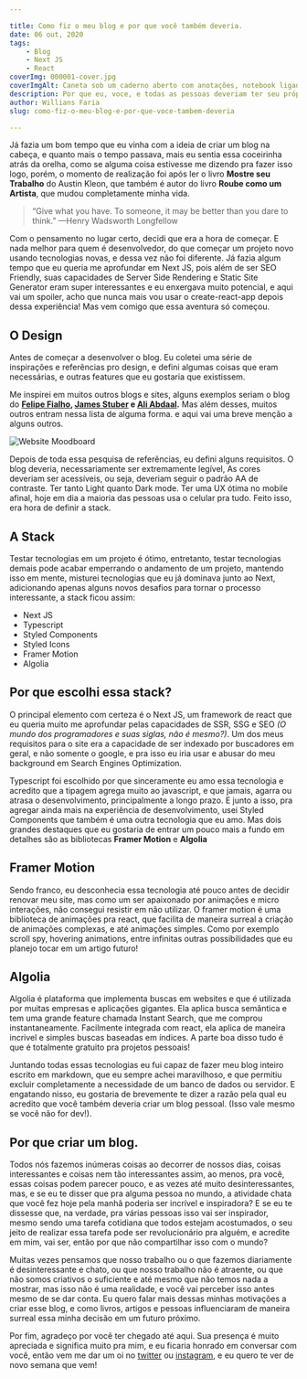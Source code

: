 ```yaml
---

title: Como fiz o meu blog e por que você também deveria.
date: 06 out, 2020
tags:
    - Blog
    - Next JS
    - React
coverImg: 000001-cover.jpg
coverImgAlt: Caneta sob um caderno aberto com anotações, notebook ligado e café em uma xícara em dia ensolarado.
description: Por que eu, voce, e todas as pessoas deveriam ter seu próprio blog.
author: Willians Faria
slug: como-fiz-o-meu-blog-e-por-que-voce-tambem-deveria

---
```


Já fazia um bom tempo que eu vinha com a ideia de criar um blog na cabeça, e quanto mais o tempo passava, mais eu sentia essa coceirinha atrás da orelha, como se alguma coisa estivesse me dizendo pra fazer isso logo, porém, o momento de realização foi após ler o livro **Mostre seu Trabalho** do Austin Kleon, que também é autor do livro **Roube como um Artista**, que mudou completamente minha vida.

> “Give what you have. To someone, it may be better than you dare to think.” —Henry Wadsworth Longfellow

Com o pensamento no lugar certo, decidi que era a hora de começar. E nada melhor para quem é desenvolvedor, do que começar um projeto novo usando tecnologias novas, e dessa vez não foi diferente. Já fazia algum tempo que eu queria me aprofundar em Next JS, pois além de ser SEO Friendly, suas capacidades de Server Side Rendering e Static Site Generator eram super interessantes e eu enxergava muito potencial, e aqui vai um spoiler, acho que nunca mais vou usar o create-react-app depois dessa experiência! Mas vem comigo que essa aventura só começou.

## O Design

Antes de começar a desenvolver o blog. Eu coletei uma série de inspirações e referências pro design, e defini algumas coisas que eram necessárias, e outras features que eu gostaria que existissem.

Me inspirei em muitos outros blogs e sites, alguns exemplos seriam o blog do **[Felipe Fialho](https://www.felipefialho.com), [James Stuber](https://jamesstuber.com) e [Ali Abdaal](https://aliabdaal.com).** Mas além desses, muitos outros entram nessa lista de alguma forma. e aqui vai uma breve menção a alguns outros.

![Website Moodboard](/static/assets/images/content/000001-website-moodboard.png)

Depois de toda essa pesquisa de referências, eu defini alguns requisitos. O blog deveria, necessariamente ser extremamente legível, As cores deveriam ser acessíveis, ou seja, deveriam seguir o padrão AA de contraste. Ter tanto Light quanto Dark mode. Ter uma UX ótima no mobile afinal, hoje em dia a maioria das pessoas usa o celular pra tudo. Feito isso, era hora de definir a stack.

## A Stack

Testar tecnologias em um projeto é ótimo, entretanto, testar tecnologias demais pode acabar emperrando o andamento de um projeto, mantendo isso em mente, misturei tecnologias que eu já dominava junto ao Next, adicionando apenas alguns novos desafios para tornar o processo interessante, a stack ficou assim:

- Next JS
- Typescript
- Styled Components
- Styled Icons
- Framer Motion
- Algolia

## Por que escolhi essa stack?

O principal elemento com certeza é o Next JS, um framework de react que eu queria muito me aprofundar pelas capacidades de SSR, SSG e SEO *(O mundo dos programadores e suas siglas, não é mesmo?)*. Um dos meus requisitos para o site era a capacidade de ser indexado por buscadores em geral, e não somente o google, e pra isso eu iria usar e abusar do meu background em Search Engines Optimization.

Typescript foi escolhido por que sinceramente eu amo essa tecnologia e acredito que a tipagem agrega muito ao javascript, e que jamais, agarra ou atrasa o desenvolvimento, principalmente a longo prazo. E junto a isso, pra agregar ainda mais na experiência de desenvolvimento, usei Styled Components que também é uma outra tecnologia que eu amo. Mas dois grandes destaques que eu gostaria de entrar um pouco mais a fundo em detalhes são as bibliotecas **Framer Motion** e **Algolia**

## Framer Motion

Sendo franco, eu desconhecia essa tecnologia até pouco antes de decidir renovar meu site, mas como um ser apaixonado por animações e micro interações, não consegui resistir em não utilizar. O framer motion é uma biblioteca de animações pra react, que facilita de maneira surreal a criação de animações complexas, e até animações simples. Como por exemplo scroll spy, hovering animations, entre infinitas outras possibilidades que eu planejo tocar em um artigo futuro!

## Algolia

Algolia é plataforma que implementa buscas em websites e que é utilizada por muitas empresas e aplicações gigantes. Ela aplica busca semântica e tem uma grande feature chamada Instant Search, que me comprou instantaneamente. Facilmente integrada com react, ela aplica de maneira incrivel e simples buscas baseadas em índices. A parte boa disso tudo é que é totalmente gratuito pra projetos pessoais!

Juntando todas essas tecnologias eu fui capaz de fazer meu blog inteiro escrito em markdown, que eu sempre achei maravilhoso, e que permitiu excluir completamente a necessidade de um banco de dados ou servidor. E engatando nisso, eu gostaria de brevemente te dizer a razão pela qual eu acredito que você também deveria criar um blog pessoal. (Isso vale mesmo se você não for dev!).

## Por que criar um blog.

Todos nós fazemos inúmeras coisas ao decorrer de nossos dias, coisas interessantes e coisas nem tão interessantes assim, ao menos, pra você, essas coisas podem parecer pouco, e as vezes até muito desinteressantes, mas, e se eu te disser que pra alguma pessoa no mundo, a atividade chata que você fez hoje pela manhã poderia ser incrível e inspiradora? E se eu te dissesse que, na verdade, pra várias pessoas isso vai ser inspirador, mesmo sendo uma tarefa cotidiana que todos estejam acostumados, o seu jeito de realizar essa tarefa pode ser revolucionário pra alguém, e acredite em mim, vai ser, então por que não compartilhar isso com o mundo?

Muitas vezes pensamos que nosso trabalho ou o que fazemos diariamente é desinteressante e chato, ou que nosso trabalho não é atraente, ou que não somos criativos o suficiente e até mesmo que não temos nada a mostrar, mas isso não é uma realidade, e você vai perceber isso antes mesmo de se dar conta. Eu quero falar mais dessas minhas motivações a criar esse blog, e como livros, artigos e pessoas influenciaram de maneira surreal essa minha decisão em um futuro próximo.

Por fim, agradeço por você ter chegado até aqui. Sua presença é muito apreciada e significa muito pra mim, e eu ficaria honrado em conversar com você, então vem me dar um oi no [twitter](https://twitter.com/wllfaria_) ou [instagram](https://instagram.com/wllfaria), e eu quero te ver de novo semana que vem!
